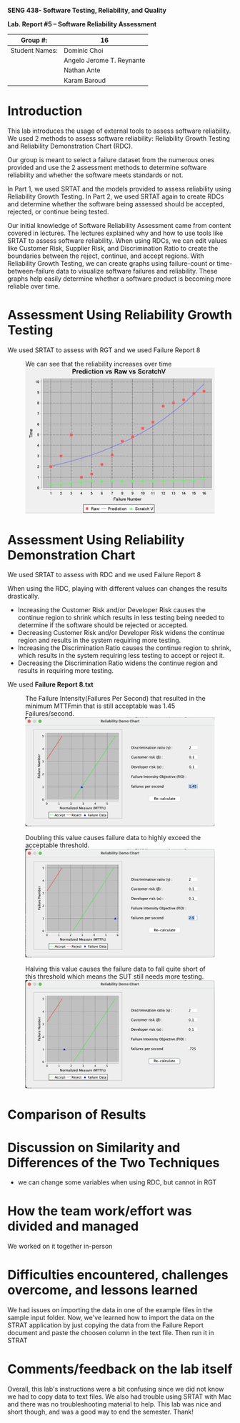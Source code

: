 **SENG 438- Software Testing, Reliability, and Quality**

**Lab. Report \#5 – Software Reliability Assessment**

| Group \#:      | 16                        |
| -------------- | ------------------------- |
| Student Names: | Dominic Choi              |
|                | Angelo Jerome T. Reynante |
|                | Nathan Ante               |
|                | Karam Baroud              |

# Introduction
This lab introduces the usage of external tools to assess software reliability. We used 2 methods to assess software reliability: Reliability Growth Testing and Reliability Demonstration Chart (RDC).

Our group is meant to select a failure dataset from the numerous ones provided and use the 2 assessment methods to determine software reliability and whether the software meets standards or not. 

In Part 1, we used SRTAT and the models provided to assess reliability using Reliability Growth Testing.
In Part 2, we used SRTAT again to create RDCs and determine whether the software being assessed should be accepted, rejected, or continue being tested.

Our initial knowledge of Software Reliability Assessment came from content covered in lectures. The lectures explained why and how to use tools like SRTAT to assess software reliability. When using RDCs, we can edit values like Customer Risk, Supplier Risk, and Discrimination Ratio to create the boundaries between the reject, continue, and accept regions. With Reliability Growth Testing, we can create graphs using failure-count or time-between-failure data to visualize software failures and reliability. These graphs help easily determine whether a software product is becoming more reliable over time.

# Assessment Using Reliability Growth Testing 
We used SRTAT to assess with RGT and we used Failure Report 8<br/>

<figure>
<figcaption>We can see that the reliability increases over time</figcaption>
<img src="./images/RGT_default.png" title="test">
</figure>


# Assessment Using Reliability Demonstration Chart 
We used SRTAT to assess with RDC and we used Failure Report 8<br/>

When using the RDC, playing with different values can changes the results drastically. 
- Increasing the Customer Risk and/or Developer Risk causes the continue region to shrink which results in less testing being needed to determine if the software should be rejected or accepted. 
- Decreasing Customer Risk and/or Developer Risk widens the continue region and results in the system requiring more testing.
- Increasing the Discrimination Ratio causes the continue region to shrink, which results in the system requiring less testing to accept or reject it.
- Decreasing the Discrimination Ratio widens the continue region and results in requiring more testing.

<!-- - here is the time between failures dataset used for RDC assessment -->

We used **Failure Report 8.txt**

<figure>
<figcaption>The Failure Intensity(Failures Per Second) that resulted in the minimum MTTFmin that is still acceptable was 1.45 Failures/second.</figcaption>
<img src="./images/RDC_minimum_intensity.png" title="test">
</figure>

<figure>
<figcaption>Doubling this value causes failure data to highly exceed the acceptable threshold.</figcaption>
<img src="./images/RDC_double_intensity.png">
</figure>

<figure>
<figcaption>
Halving this value causes the failure data to fall quite short of this threshold which means the SUT still needs more testing.
</figcaption>
<img src="./images/RDC_half_intensity.png">
</figure>


# Comparison of Results

# Discussion on Similarity and Differences of the Two Techniques
- we can change some variables when using RDC, but cannot in RGT

# How the team work/effort was divided and managed
We worked on it together in-person

# Difficulties encountered, challenges overcome, and lessons learned
We had issues on importing the data in one of the example files in the sample input folder. Now, we've learned how to import the data on the STRAT application by just copying the data from the Failure Report document and paste the choosen column in the text file. Then run it in STRAT

# Comments/feedback on the lab itself
Overall, this lab's instructions were a bit confusing since we did not know we had to copy data to text files. We also had trouble using SRTAT with Mac and there was no troubleshooting material to help. This lab was nice and short though, and was a good way to end the semester. Thank!
